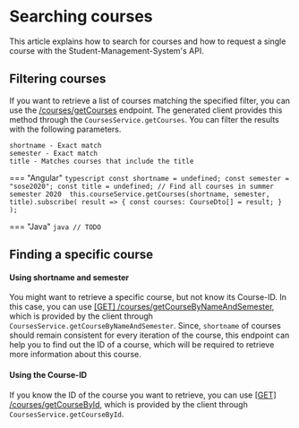 # Searching courses

This article explains how to search for courses and how to request a single course with the Student-Management-System's API.

## Filtering courses

If you want to retrieve a list of courses matching the specified filter, you can use the
[/courses/getCourses](http://147.172.178.30:3000/api/#/courses/getCourses) endpoint. The generated client provides 
this method through the `CoursesService.getCourses`. You can filter the results with the following parameters.
```
shortname - Exact match
semester - Exact match
title - Matches courses that include the title
```

=== "Angular"
	```typescript
	const shortname = undefined;
	const semester = "sose2020";
	const title = undefined;
	// Find all courses in summer semester 2020 
	this.courseService.getCourses(shortname, semester, title).subscribe(
		result => {
			const courses: CourseDto[] = result;
		}
	);
	```

=== "Java"
	```java
	// TODO
	```

## Finding a specific course

#### Using shortname and semester

You might want to retrieve a specific course, but not know its Course-ID. In this case, you can use 
[[GET] /courses/getCourseByNameAndSemester](http://147.172.178.30:3000/api/#/courses/getCourseByNameAndSemester), which is provided by the 
client through `CoursesService.getCourseByNameAndSemester`. Since, `shortname` of courses should remain consistent for every iteration of
the course, this endpoint can help you to find out the ID of a course, which will be required to retrieve more information about this course.

#### Using the Course-ID

If you know the ID of the course you want to retrieve, you can use [[GET] /courses/getCourseById](http://147.172.178.30:3000/api/#/courses/getCourseById),
which is provided by the client through `CoursesService.getCourseById`.
